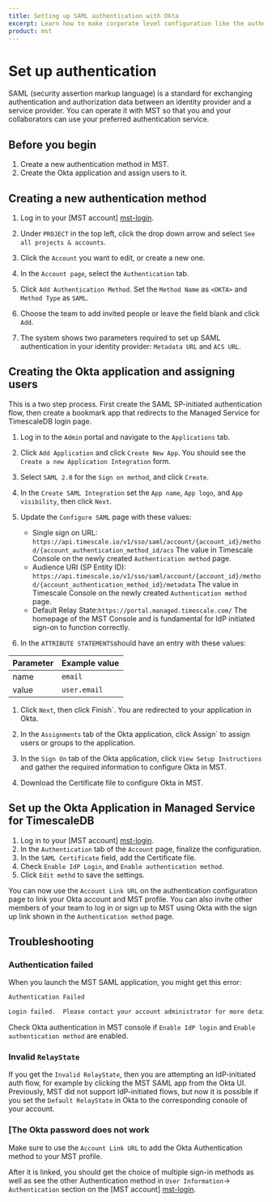 ```yaml
---
title: Setting up SAML authentication with Okta
excerpt: Learn how to make corporate level configuration like the authentication setup on Managed Service for TimescaleDB 
product: mst
---
```


# Set up authentication

SAML (security assertion markup language) is a standard for exchanging authentication
and authorization data between an identity provider and a service provider. You can operate
it with MST so that you and your collaborators can use your preferred authentication service.

## Before you begin

1.  Create a new authentication method in MST.
1.  Create the Okta application and assign users to it.

<procedure>

## Creating a new authentication method

1.  Log in to your [MST account] [mst-login].

1.  Under `PROJECT` in the top left, click the drop down arrow and select `See all projects & accounts`.

1.  Click the `Account` you want to edit, or create a new one.

1.  In the `Account page`, select the `Authentication` tab.

1.  Click `Add Authentication Method`. Set the `Method Name` as `<OKTA>` and
    `Method Type` as `SAML`.

1.  Choose the team to add invited people or leave the field blank and click `Add`.

1.  The system shows two parameters required to set up SAML 
    authentication in your identity provider: `Metadata URL` and `ACS URL`.

</procedure>

## Creating the Okta application and assigning users

This is a two step process. First create the SAML SP-initiated
authentication flow, then create a bookmark app that redirects to
the Managed Service for TimescaleDB login page.

<procedure>

1.  Log in to the `Admin` portal and navigate to the `Applications` tab.

1.  Click `Add Application` and click `Create New App`. You should see
    the `Create a new Application Integration` form.

1.  Select `SAML 2.0` for the `Sign on method`, and click `Create`.

1.  In the `Create SAML Integration` set the `App name`, `App logo`, and `App visibility`,
    then click `Next`.

1.  Update the `Configure SAML` page with these values:
    *   Single sign on URL:
   `https://api.timescale.io/v1/sso/saml/account/{account_id}/method/{account_authentication_method_id/acs`
   The value in Timescale Console on the newly created `Authentication method`
   page.
    *   Audience URI (SP Entity ID):
    `https://api.timescale.io/v1/sso/saml/account/{account_id}/method/{account_authentication_method_id}/metadata`
   The value in Timescale Console on the newly created `Authentication method` page.
    *   Default Relay State:`https://portal.managed.timescale.com/`
    The homepage of the MST Console and is fundamental for IdP initiated sign-on
    to function correctly.

1.  In the `ATTRIBUTE STATEMENTS`should have an entry with these values:

   |Parameter|Example value|
   |-|-|
   |name|`email`|
   |value|`user.email`|

1.  Click `Next`, then click Finish`. You are redirected to your application in Okta.

1.  In the `Assignments` tab of the Okta application, click Assign` to assign
    users or groups to the application.

1.  In the `Sign On` tab of the Okta application, click `View Setup Instructions`
    and gather the required information to configure Okta in MST.
1.  Download the Certificate file to configure Okta in MST.

</procedure>

## Set up the Okta Application in Managed Service for TimescaleDB

<procedure>

1.  Log in to your [MST account] [mst-login].
1.  In the `Authentication` tab of the `Account` page, finalize the configuration.
1.  In the `SAML Certificate` field, add the Certificate file.
1.  Check `Enable IdP Login`, and `Enable authentication method`.
1.  Click `Edit methd` to save the settings.

</procedure>

You can now use the `Account Link URL` on the authentication configuration page
to link your Okta account and MST profile. You can also invite other members of
your team to log in or sign up to MST using Okta with the sign up link shown in
the `Authentication method` page.

## Troubleshooting

### Authentication failed

When you launch the MST SAML application, you might get this error:

   ```bash
   Authentication Failed

   Login failed.  Please contact your account administrator for more details.
   ```

Check Okta authentication in MST console if `Enable IdP login` and `Enable authentication method` are
enabled.

### Invalid `RelayState`

If you get the `Invalid RelayState`, then you are attempting an IdP-initiated
auth flow, for example by clicking the MST SAML app from the Okta UI.
Previously, MST did not support IdP-initiated flows, but now it is possible if
you set the `Default RelayState` in Okta to the corresponding console of your
account.

### [The Okta password does not work

Make sure to use the `Account Link URL` to add the Okta Authentication method to
your MST profile.

After it is linked, you should get the choice of multiple sign-in methods as
well as see the other Authentication method in `User Information`->
`Authentication` section on the [MST account] [mst-login].

[mst-login]: https://portal.managed.timescale.com
